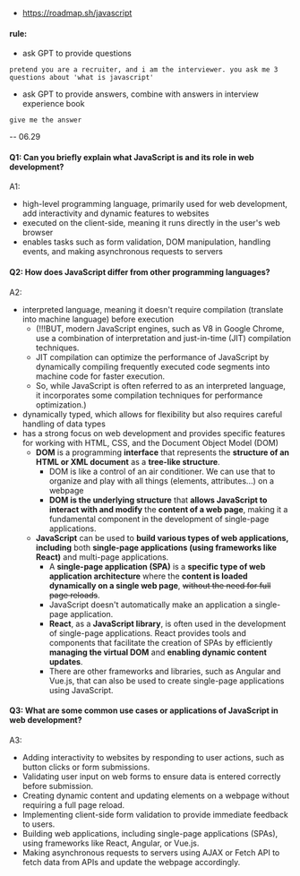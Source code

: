 - https://roadmap.sh/javascript
#### rule:
- ask GPT to provide questions
```
pretend you are a recruiter, and i am the interviewer. you ask me 3 questions about 'what is javascript'
```
- ask GPT to provide answers, combine with answers in interview experience book
```
give me the answer
```





--
06.29
#### Q1: Can you briefly explain what JavaScript is and its role in web development? 
A1:
- high-level programming language, primarily used for web development, add interactivity and dynamic features to websites
- executed on the client-side, meaning it runs directly in the user's web browser
- enables tasks such as form validation, DOM manipulation, handling events, and making asynchronous requests to servers

#### Q2: How does JavaScript differ from other programming languages? 
A2:
- interpreted language, meaning it doesn't require compilation (translate into machine language) before execution 
	- (!!!BUT, modern JavaScript engines, such as V8 in Google Chrome, use a combination of interpretation and just-in-time (JIT) compilation techniques. 
	- JIT compilation can optimize the performance of JavaScript by dynamically compiling frequently executed code segments into machine code for faster execution. 
	- So, while JavaScript is often referred to as an interpreted language, it incorporates some compilation techniques for performance optimization.)
- dynamically typed, which allows for flexibility but also requires careful handling of data types
- has a strong focus on web development and provides specific features for working with HTML, CSS, and the Document Object Model (DOM)
	- **DOM** is a programming **interface** that represents the **structure of an HTML or XML document** as a **tree-like structure**. 
		- DOM is like a control of an air conditioner. We can use that to organize and play with all things (elements, attributes...) on a webpage
		- **DOM is the underlying structure** that **allows JavaScript to interact with and modify** the **content of a web page**, making it a fundamental component in the development of single-page applications.
	- **JavaScript** can be used to **build various types of web applications, including** both **single-page applications (using frameworks like React)** and multi-page applications.
		- A **single-page application (SPA)** is a **specific type of web application architecture** where the **content is loaded dynamically on a single web page**, ~~without the need for full page reloads~~.
		- JavaScript doesn't automatically make an application a single-page application.
		- **React**, as a **JavaScript library**, is often used in the development of single-page applications. React provides tools and components that facilitate the creation of SPAs by efficiently **managing the virtual DOM** and **enabling dynamic content updates**.
		- There are other frameworks and libraries, such as Angular and Vue.js, that can also be used to create single-page applications using JavaScript.

#### Q3: What are some common use cases or applications of JavaScript in web development?
A3:
   - Adding interactivity to websites by responding to user actions, such as button clicks or form submissions. 
   - Validating user input on web forms to ensure data is entered correctly before submission. 
   - Creating dynamic content and updating elements on a webpage without requiring a full page reload. 
   - Implementing client-side form validation to provide immediate feedback to users. 
   - Building web applications, including single-page applications (SPAs), using frameworks like React, Angular, or Vue.js. 
   - Making asynchronous requests to servers using AJAX or Fetch API to fetch data from APIs and update the webpage accordingly. 